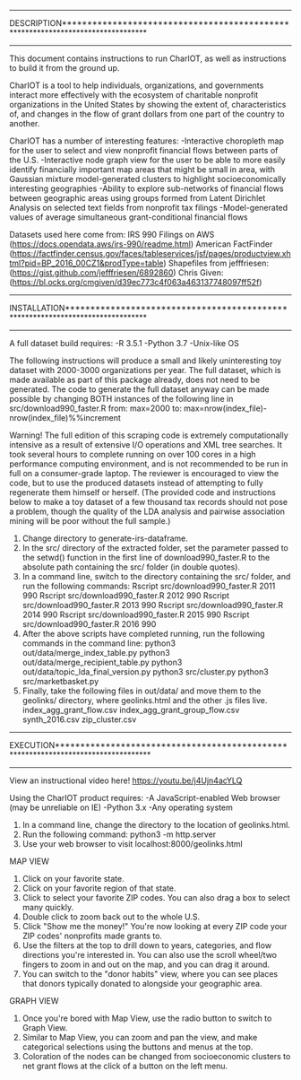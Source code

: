 *******************************************************************************************
DESCRIPTION********************************************************************************
*******************************************************************************************
This document contains instructions to run CharIOT, as well as instructions to build it from the ground up.

CharIOT is a tool to help individuals, organizations, and governments interact more effectively with the ecosystem of charitable nonprofit organizations in the United States by showing the extent of, characteristics of, and changes in the flow of grant dollars from one part of the country to another.

CharIOT has a number of interesting features:
	-Interactive choropleth map for the user to select and view nonprofit financial flows between parts of the U.S.
	-Interactive node graph view for the user to be able to more easily identify financially important map areas that might be small in area, with Gaussian mixture model-generated clusters to highlight socioeconomically interesting geographies
	-Ability to explore sub-networks of financial flows between geographic areas using groups formed from Latent Dirichlet Analysis on selected text fields from nonprofit tax filings
	-Model-generated values of average simultaneous grant-conditional financial flows

Datasets used here come from:
	IRS 990 Filings on AWS (https://docs.opendata.aws/irs-990/readme.html)
	American FactFinder (https://factfinder.census.gov/faces/tableservices/jsf/pages/productview.xhtml?pid=BP_2016_00CZ1&prodType=table)
	Shapefiles from 
		jefffriesen: (https://gist.github.com/jefffriesen/6892860)
		Chris Given: (https://bl.ocks.org/cmgiven/d39ec773c4f063a463137748097ff52f)

*******************************************************************************************
INSTALLATION*******************************************************************************
*******************************************************************************************
A full dataset build requires:
	-R 3.5.1
	-Python 3.7
	-Unix-like OS
	
The following instructions will produce a small and likely uninteresting toy dataset with 2000-3000 organizations per year. The full dataset, which is made available as part of this package already, does not need to be generated. The code to generate the full dataset anyway can be made possible by changing BOTH instances of the following line in src/download990_faster.R from:
	max=2000
to:
	max=nrow(index_file)-nrow(index_file)%%increment

Warning! The full edition of this scraping code is extremely computationally intensive as a result of extensive I/O operations and XML tree searches. It took several hours to complete running on over 100 cores in a high performance computing environment, and is not recommended to be run in full on a consumer-grade laptop. The reviewer is encouraged to view the code, but to use the produced datasets instead of attempting to fully regenerate them himself or herself. (The provided code and instructions below to make a toy dataset of a few thousand tax records should not pose a problem, though the quality of the LDA analysis and pairwise association mining will be poor without the full sample.)

1. Change directory to generate-irs-dataframe.
2. In the src/ directory of the extracted folder, set the parameter passed to the setwd() function in the first line of download990_faster.R to the absolute path containing the src/ folder (in double quotes).
3. In a command line, switch to the directory containing the src/ folder, and run the following commands:
	Rscript src/download990_faster.R 2011 990
	Rscript src/download990_faster.R 2012 990
	Rscript src/download990_faster.R 2013 990
	Rscript src/download990_faster.R 2014 990
	Rscript src/download990_faster.R 2015 990
	Rscript src/download990_faster.R 2016 990
4. After the above scripts have completed running, run the following commands in the command line:
	python3 out/data/merge_index_table.py
	python3 out/data/merge_recipient_table.py
	python3 out/data/topic_lda_final_version.py
	python3 src/cluster.py
	python3 src/marketbasket.py
5. Finally, take the following files in out/data/ and move them to the geolinks/ directory, where geolinks.html and the other .js files live.
	index_agg_grant_flow.csv
	index_agg_grant_group_flow.csv
	synth_2016.csv
	zip_cluster.csv

*******************************************************************************************
EXECUTION**********************************************************************************
*******************************************************************************************

View an instructional video here! https://youtu.be/j4Ujn4acYLQ

Using the CharIOT product requires:
	-A JavaScript-enabled Web browser (may be unreliable on IE)
	-Python 3.x
	-Any operating system

1. In a command line, change the directory to the location of geolinks.html.
2. Run the following command:
	python3 -m http.server
3. Use your web browser to visit localhost:8000/geolinks.html

MAP VIEW
1. Click on your favorite state.
2. Click on your favorite region of that state.
3. Click to select your favorite ZIP codes. You can also drag a box to select many quickly.
4. Double click to zoom back out to the whole U.S.
5. Click "Show me the money!" You're now looking at every ZIP code your ZIP codes' nonprofits made grants to.
6. Use the filters at the top to drill down to years, categories, and flow directions you're interested in. You can also use the scroll wheel/two fingers to zoom in and out on the map, and you can drag it around.
7. You can switch to the "donor habits" view, where you can see places that donors typically donated to alongside your geographic area.

GRAPH VIEW
1. Once you're bored with Map View, use the radio button to switch to Graph View.
2. Similar to Map View, you can zoom and pan the view, and make categorical selections using the buttons and menus at the top.
3. Coloration of the nodes can be changed from socioeconomic clusters to net grant flows at the click of a button on the left menu.